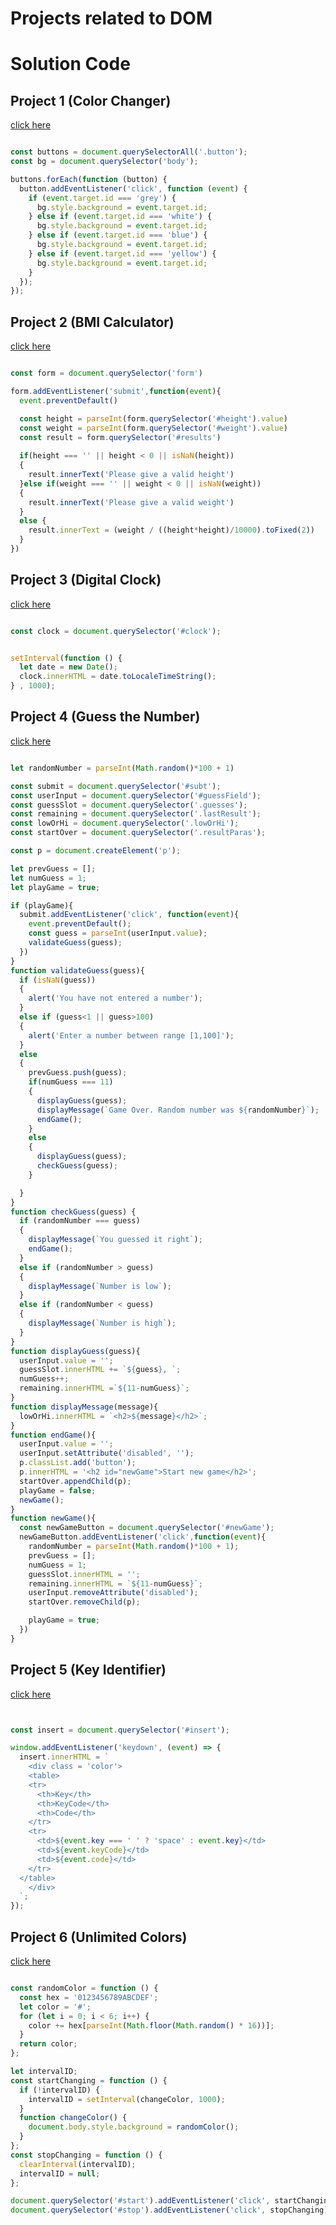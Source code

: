 # Projects related to DOM

# Solution Code

## Project 1 (Color Changer)

[click here](https://stackblitz.com/edit/dom-projects-sil?file=1-colorChanger%2Fapp.js)

```javascript

const buttons = document.querySelectorAll('.button');
const bg = document.querySelector('body');

buttons.forEach(function (button) {
  button.addEventListener('click', function (event) {
    if (event.target.id === 'grey') {
      bg.style.background = event.target.id;
    } else if (event.target.id === 'white') {
      bg.style.background = event.target.id;
    } else if (event.target.id === 'blue') {
      bg.style.background = event.target.id;
    } else if (event.target.id === 'yellow') {
      bg.style.background = event.target.id;
    }
  });
});

```



## Project 2 (BMI Calculator)
[click here](https://stackblitz.com/edit/dom-projects-sil-t716gc?file=2-BMICalculator%2Fapp.js)

```javascript

const form = document.querySelector('form')

form.addEventListener('submit',function(event){
  event.preventDefault()

  const height = parseInt(form.querySelector('#height').value)
  const weight = parseInt(form.querySelector('#weight').value)
  const result = form.querySelector('#results')
  
  if(height === '' || height < 0 || isNaN(height))
  {
    result.innerText('Please give a valid height')
  }else if(weight === '' || weight < 0 || isNaN(weight))
  {
    result.innerText('Please give a valid weight')
  }
  else {
    result.innerText = (weight / ((height*height)/10000).toFixed(2))
  }
})

```



## Project 3 (Digital Clock)
[click here](https://stackblitz.com/edit/dom-projects-sil-t716gc?file=3-DigitalClock%2Fapp.js)

```javascript

const clock = document.querySelector('#clock');


setInterval(function () {
  let date = new Date();
  clock.innerHTML = date.toLocaleTimeString();
} , 1000);

```



## Project 4 (Guess the Number)
[click here](https://stackblitz.com/edit/dom-projects-sil-5iiefr?file=4-GuessTheNumber%2Fapp.js)

```javascript

let randomNumber = parseInt(Math.random()*100 + 1)

const submit = document.querySelector('#subt');
const userInput = document.querySelector('#guessField');
const guessSlot = document.querySelector('.guesses');
const remaining = document.querySelector('.lastResult');
const lowOrHi = document.querySelector('.lowOrHi');
const startOver = document.querySelector('.resultParas');

const p = document.createElement('p');

let prevGuess = [];
let numGuess = 1;
let playGame = true;

if (playGame){
  submit.addEventListener('click', function(event){
    event.preventDefault();
    const guess = parseInt(userInput.value);
    validateGuess(guess);
  })
}
function validateGuess(guess){
  if (isNaN(guess))
  {
    alert('You have not entered a number');
  }
  else if (guess<1 || guess>100)
  {
    alert('Enter a number between range [1,100]');
  }
  else
  {
    prevGuess.push(guess);
    if(numGuess === 11)
    {
      displayGuess(guess);
      displayMessage(`Game Over. Random number was ${randomNumber}`);
      endGame();
    }
    else
    {
      displayGuess(guess);
      checkGuess(guess);
    }

  }
}
function checkGuess(guess) {
  if (randomNumber === guess)
  {
    displayMessage(`You guessed it right`);
    endGame();
  }
  else if (randomNumber > guess)
  {
    displayMessage(`Number is low`);
  }
  else if (randomNumber < guess)
  {
    displayMessage(`Number is high`);
  }
}
function displayGuess(guess){
  userInput.value = '';
  guessSlot.innerHTML += `${guess}, `;
  numGuess++;
  remaining.innerHTML =`${11-numGuess}`;
}
function displayMessage(message){
  lowOrHi.innerHTML = `<h2>${message}</h2>`;
}
function endGame(){
  userInput.value = '';
  userInput.setAttribute('disabled', '');
  p.classList.add('button');
  p.innerHTML = '<h2 id="newGame">Start new game</h2>';
  startOver.appendChild(p);
  playGame = false;
  newGame();
}
function newGame(){
  const newGameButton = document.querySelector('#newGame');
  newGameButton.addEventListener('click',function(event){
    randomNumber = parseInt(Math.random()*100 + 1);
    prevGuess = [];
    numGuess = 1;
    guessSlot.innerHTML = '';
    remaining.innerHTML = `${11-numGuess}`;
    userInput.removeAttribute('disabled');
    startOver.removeChild(p);

    playGame = true;
  })
}

```

## Project 5 (Key Identifier)

[click here](https://stackblitz.com/edit/dom-project-sil-2sacsy?file=5-keyboard%2Fapp.js)

```javascript


const insert = document.querySelector('#insert');

window.addEventListener('keydown', (event) => {
  insert.innerHTML = `
    <div class = 'color'>
    <table>
    <tr>
      <th>Key</th>
      <th>KeyCode</th>
      <th>Code</th>
    </tr>
    <tr>
      <td>${event.key === ' ' ? 'space' : event.key}</td>
      <td>${event.keyCode}</td> 
      <td>${event.code}</td>
    </tr>
  </table>
    </div>
  `;
});


```


## Project 6 (Unlimited Colors)

[click here](https://stackblitz.com/edit/dom-project-sil-gnermn?file=6-unlimitedColors%2Fapp.js)

```javascript

const randomColor = function () {
  const hex = '0123456789ABCDEF';
  let color = '#';
  for (let i = 0; i < 6; i++) {
    color += hex[parseInt(Math.floor(Math.random() * 16))];
  }
  return color;
};

let intervalID;
const startChanging = function () {
  if (!intervalID) {
    intervalID = setInterval(changeColor, 1000);
  }
  function changeColor() {
    document.body.style.background = randomColor();
  }
};
const stopChanging = function () {
  clearInterval(intervalID);
  intervalID = null;
};

document.querySelector('#start').addEventListener('click', startChanging);
document.querySelector('#stop').addEventListener('click', stopChanging);

```